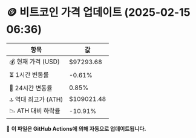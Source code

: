 # 🪙 비트코인 가격 업데이트 (2025-02-15 06:36)

| 항목                | 값 |
|--------------------|----------------|
| 💰 현재 가격 (USD) | $97293.68 |
| ⏳ 1시간 변동률    | -0.61% |
| 📆 24시간 변동률   | 0.85% |
| 🔝 역대 최고가 (ATH) | $109021.48 |
| 📉 ATH 대비 하락률 | -10.91% |

🔄 **이 파일은 GitHub Actions에 의해 자동으로 업데이트됩니다.**
